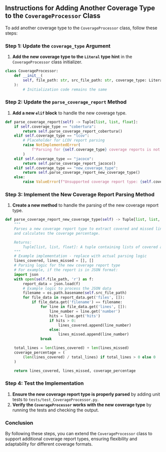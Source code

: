 
## Instructions for Adding Another Coverage Type to the `CoverageProcessor` Class

To add another coverage type to the `CoverageProcessor` class, follow these steps:

### Step 1: Update the `coverage_type` Argument

1. **Add the new coverage type to the `Literal` type hint** in the `CoverageProcessor` class initializer.

```python
class CoverageProcessor:
    def __init__(
        self, file_path: str, src_file_path: str, coverage_type: Literal["cobertura", "lcov", "jacoco", "new_coverage_type"]
    ):
        # Initialization code remains the same
```

### Step 2: Update the `parse_coverage_report` Method

1. **Add a new `elif` block** to handle the new coverage type.

```python
def parse_coverage_report(self) -> Tuple[list, list, float]:
    if self.coverage_type == "cobertura":
        return self.parse_coverage_report_cobertura()
    elif self.coverage_type == "lcov":
        # Placeholder for LCOV report parsing
        raise NotImplementedError(
            f"Parsing for {self.coverage_type} coverage reports is not implemented yet."
        )
    elif self.coverage_type == "jacoco":
        return self.parse_coverage_report_jacoco()
    elif self.coverage_type == "new_coverage_type":
        return self.parse_coverage_report_new_coverage_type()
    else:
        raise ValueError(f"Unsupported coverage report type: {self.coverage_type}")
```

### Step 3: Implement the New Coverage Report Parsing Method

1. **Create a new method** to handle the parsing of the new coverage report type.

```python
def parse_coverage_report_new_coverage_type(self) -> Tuple[list, list, float]:
    """
    Parses a new coverage report type to extract covered and missed line numbers for a specific file,
    and calculates the coverage percentage.

    Returns:
        Tuple[list, list, float]: A tuple containing lists of covered and missed line numbers, and the coverage percentage.
    """
    # Example implementation - replace with actual parsing logic
    lines_covered, lines_missed = [], []
    # Parsing logic for the new coverage report type
    # For example, if the report is in JSON format:
    import json
    with open(self.file_path, 'r') as f:
        report_data = json.load(f)
        # Example logic to process the JSON data
        filename = os.path.basename(self.src_file_path)
        for file_data in report_data.get('files', []):
            if file_data.get('filename') == filename:
                for line in file_data.get('lines', []):
                    line_number = line.get('number')
                    hits = line.get('hits')
                    if hits > 0:
                        lines_covered.append(line_number)
                    else:
                        lines_missed.append(line_number)
                break

    total_lines = len(lines_covered) + len(lines_missed)
    coverage_percentage = (
        (len(lines_covered) / total_lines) if total_lines > 0 else 0
    )

    return lines_covered, lines_missed, coverage_percentage
```

### Step 4: Test the Implementation

1. **Ensure the new coverage report type is properly parsed** by adding unit tests to `tests/test_CoverageProcessor.py`.
2. **Verify the `CoverageProcessor` works with the new coverage type** by running the tests and checking the output.

### Conclusion

By following these steps, you can extend the `CoverageProcessor` class to support additional coverage report types, ensuring flexibility and adaptability for different coverage formats.
